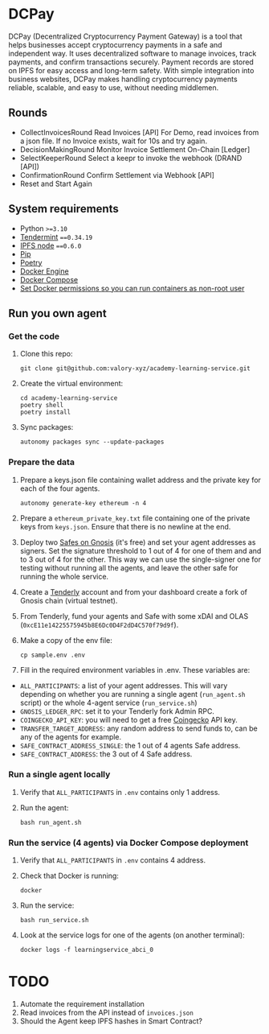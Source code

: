 # DCPay
DCPay (Decentralized Cryptocurrency Payment Gateway) is a tool that helps businesses accept cryptocurrency payments in a safe and independent way. It uses decentralized software to manage invoices, track payments, and confirm transactions securely. Payment records are stored on IPFS for easy access and long-term safety. With simple integration into business websites, DCPay makes handling cryptocurrency payments reliable, scalable, and easy to use, without needing middlemen.


## Rounds
- CollectInvoicesRound
    Read Invoices [API]
        For Demo, read invoices from a json file.
        If no Invoice exists, wait for 10s and try again.
- DecisionMakingRound
    Monitor Invoice Settlement On-Chain [Ledger]
- SelectKeeperRound
    Select a keepr to invoke the webhook (DRAND [API])
- ConfirmationRound
    Confirm Settlement via Webhook [API]
- Reset and Start Again


## System requirements

- Python `>=3.10`
- [Tendermint](https://docs.tendermint.com/v0.34/introduction/install.html) `==0.34.19`
- [IPFS node](https://docs.ipfs.io/install/command-line/#official-distributions) `==0.6.0`
- [Pip](https://pip.pypa.io/en/stable/installation/)
- [Poetry](https://python-poetry.org/)
- [Docker Engine](https://docs.docker.com/engine/install/)
- [Docker Compose](https://docs.docker.com/compose/install/)
- [Set Docker permissions so you can run containers as non-root user](https://docs.docker.com/engine/install/linux-postinstall/)


## Run you own agent

### Get the code

1. Clone this repo:

    ```
    git clone git@github.com:valory-xyz/academy-learning-service.git
    ```

2. Create the virtual environment:

    ```
    cd academy-learning-service
    poetry shell
    poetry install
    ```

3. Sync packages:

    ```
    autonomy packages sync --update-packages
    ```

### Prepare the data

1. Prepare a keys.json file containing wallet address and the private key for each of the four agents.

    ```
    autonomy generate-key ethereum -n 4
    ```

2. Prepare a `ethereum_private_key.txt` file containing one of the private keys from `keys.json`. Ensure that there is no newline at the end.

3. Deploy two [Safes on Gnosis](https://app.safe.global/welcome) (it's free) and set your agent addresses as signers. Set the signature threshold to 1 out of 4 for one of them and and to 3 out of 4 for the other. This way we can use the single-signer one for testing without running all the agents, and leave the other safe for running the whole service.

4. Create a [Tenderly](https://tenderly.co/) account and from your dashboard create a fork of Gnosis chain (virtual testnet).

5. From Tenderly, fund your agents and Safe with some xDAI and OLAS (`0xcE11e14225575945b8E6Dc0D4F2dD4C570f79d9f`).

6. Make a copy of the env file:

    ```
    cp sample.env .env
    ```

7. Fill in the required environment variables in .env. These variables are:
- `ALL_PARTICIPANTS`: a list of your agent addresses. This will vary depending on whether you are running a single agent (`run_agent.sh` script) or the whole 4-agent service (`run_service.sh`)
- `GNOSIS_LEDGER_RPC`: set it to your Tenderly fork Admin RPC.
- `COINGECKO_API_KEY`: you will need to get a free [Coingecko](https://www.coingecko.com/) API key.
- `TRANSFER_TARGET_ADDRESS`: any random address to send funds to, can be any of the agents for example.
- `SAFE_CONTRACT_ADDRESS_SINGLE`: the 1 out of 4 agents Safe address.
- `SAFE_CONTRACT_ADDRESS`: the 3 out of 4 Safe address.


### Run a single agent locally

1. Verify that `ALL_PARTICIPANTS` in `.env` contains only 1 address.

2. Run the agent:

    ```
    bash run_agent.sh
    ```

### Run the service (4 agents) via Docker Compose deployment

1. Verify that `ALL_PARTICIPANTS` in `.env` contains 4 address.

2. Check that Docker is running:

    ```
    docker
    ```

3. Run the service:

    ```
    bash run_service.sh
    ```

4. Look at the service logs for one of the agents (on another terminal):

    ```
    docker logs -f learningservice_abci_0
    ```

# TODO
1. Automate the requirement installation
2. Read invoices from the API instead of `invoices.json`
3. Should the Agent keep IPFS hashes in Smart Contract?